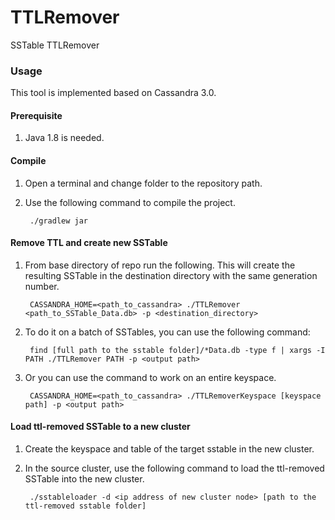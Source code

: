 # TTLRemover
SSTable TTLRemover


### Usage

This tool is implemented based on Cassandra 3.0.

#### Prerequisite
1. Java 1.8 is needed.
 

#### Compile

1. Open a terminal and change folder to the repository path.

2. Use the following command to compile the project.

        ./gradlew jar

#### Remove TTL and create new SSTable

1. From base directory of repo run the following. This will create the resulting SSTable in the destination directory with the same generation number.

        CASSANDRA_HOME=<path_to_cassandra> ./TTLRemover <path_to_SSTable_Data.db> -p <destination_directory>
 
2. To do it on a batch of SSTables, you can use the following command:

        find [full path to the sstable folder]/*Data.db -type f | xargs -I PATH ./TTLRemover PATH -p <output path>
 
3. Or you can use the command to work on an entire keyspace. 

        CASSANDRA_HOME=<path_to_cassandra> ./TTLRemoverKeyspace [keyspace path] -p <output path>
 

#### Load ttl-removed SSTable to a new cluster

1. Create the keyspace and table of the target sstable in the new cluster.

2. In the source cluster, use the following command to load the ttl-removed SSTable into the new cluster.

        ./sstableloader -d <ip address of new cluster node> [path to the ttl-removed sstable folder]
 
 







